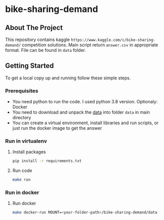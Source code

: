 # bike-sharing-demand
## About The Project

This repository contains kaggle `https://www.kaggle.com/c/bike-sharing-demand/` competition solutions. 
Main script return `answer.csv` in appropriate format. File can be found in `data` folder.

## Getting Started

To get a local copy up and running follow these simple steps.

### Prerequisites

* You need python to run the code. I used python 3.8 version. Optionaly: Docker
* You need to download and unpack the [data](https://www.kaggle.com/c/bike-sharing-demand/data) into folder `data` in main directory
* You can create a virtual environment, install libraries and run scripts, or just run the docker image to get the answer


### Run in virtualenv

1. Install packages
   ```sh
   pip install -r requirements.txt
   ```
2. Run code
   ```sh
   make run
   ```

### Run in docker
1. Run docker
   ```sh
   make docker-run MOUNT=<your-folder-path>/bike-sharing-demand/data 
   ```
